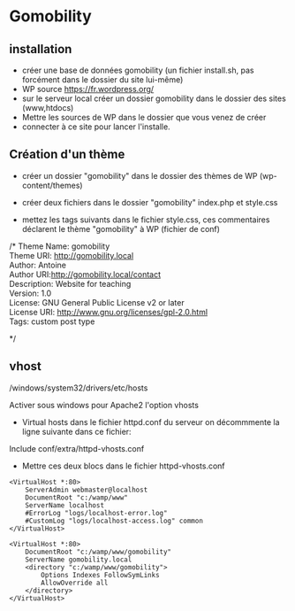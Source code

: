 # Gomobility

## installation

- créer une base de données gomobility (un fichier install.sh, pas forcément dans le dossier du site lui-même)
- WP source https://fr.wordpress.org/
- sur le serveur local créer un dossier gomobility dans le dossier des sites (www,htdocs)
- Mettre les sources de WP dans le dossier que vous venez de créer
- connecter à ce site pour lancer l'installe.

## Création d'un thème

- créer un dossier "gomobility" dans le dossier des thèmes de WP (wp-content/themes)

- créer deux fichiers dans le dossier "gomobility" index.php et style.css

- mettez les tags suivants dans le fichier style.css, ces commentaires déclarent le thème "gomobility" à WP (fichier de conf)

/*
Theme Name: gomobility  
Theme URI: http://gomobility.local  
Author: Antoine  
Author URI:http://gomobility.local/contact  
Description: Website for teaching  
Version: 1.0  
License: GNU General Public License v2 or later  
License URI: http://www.gnu.org/licenses/gpl-2.0.html  
Tags: custom post type  
  
*/

## vhost

/windows/system32/drivers/etc/hosts

Activer sous windows pour Apache2 l'option vhosts

- Virtual hosts dans le fichier httpd.conf du serveur
on décommmente la ligne suivante dans ce fichier:

Include conf/extra/httpd-vhosts.conf

- Mettre ces deux blocs dans le fichier httpd-vhosts.conf

```code
<VirtualHost *:80>  
    ServerAdmin webmaster@localhost  
    DocumentRoot "c:/wamp/www"  
    ServerName localhost  
    #ErrorLog "logs/localhost-error.log"  
    #CustomLog "logs/localhost-access.log" common  
</VirtualHost>  
  
<VirtualHost *:80>  
    DocumentRoot "c:/wamp/www/gomobility"  
    ServerName gomobility.local 
    <directory "c:/wamp/www/gomobility">  
        Options Indexes FollowSymLinks  
        AllowOverride all  
    </directory>  
</VirtualHost>  

```